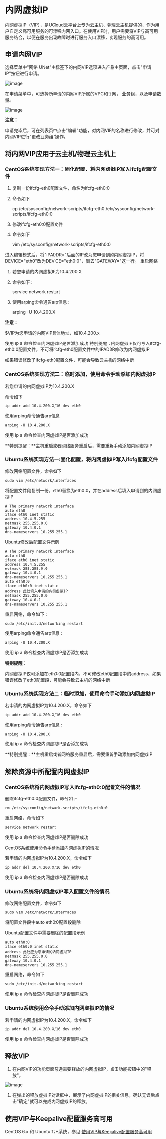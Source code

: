 # 内网虚拟IP

内网虚拟IP（VIP），是UCloud云平台上专为云主机、物理云主机提供的，作为用户自定义高可用服务的可漂移内网入口。在使用VIP时，用户需要将VIP与高可用服务结合，以便在服务出现故障时进行服务入口漂移，实现服务的高可用。

## 申请内网VIP

选择菜单中"网络 UNet"主标签下的内网VIP选项进入产品主页面，点击"申请IP"按钮进行申请。

![image](/images/vip1.png)

在申请菜单中，可选择所申请的内网VIP所属的VPC和子网， 业务组，以及申请数量。

![image](/images/vip2.png)

**注意：**

申请完毕后，可在列表页中点击"编辑"功能，对内网VIP的名称进行修改，并可对内网VIP进行"更改业务组"操作。

## 将内网VIP应用于云主机/物理云主机上

### CentOS系统实现方法一：固化配置，将内网虚拟IP写入ifcfg配置文件

1.  复制一份ifcfg-eth0配置文件，命名为ifcfg-eth0:0
2.  命令如下



    cp /etc/sysconfig/network-scripts/ifcfg-eth0 /etc/sysconfig/network-scripts/ifcfg-eth0:0

1.  修改ifcfg-eth0:0配置文件
2.  命令如下



    vim /etc/sysconfig/network-scripts/ifcfg-eth0:0

进入编辑模式后，将"IPADDR="后面的IP改为您申请到的内网虚拟IP，将DEVICE="eth0"改为DEVICE="eth0:0"，删去"GATEWAY="这一行。
重启网络

1.  若您申请的内网虚拟IP为10.4.200.X
2.  命令如下 :



    service network restart

1.  使用arping命令通告arp信息 :



    arping -U 10.4.200.X

**注意：**

$VIP为您申请的内网VIP具体地址，如10.4.200.x

使用 ip a 命令检查内网虚拟IP是否添加成功
特别提醒：内网虚拟IP仅可写入ifcfg-eth0:0配置文件，不可将ifcfg-eth0配置文件中的IPADDR修改为内网虚拟IP

如果错误修改了ifcfg-eth0配置文件，可能会导致云主机的网络中断

### CentOS系统实现方法二：临时添加，使用命令手动添加内网虚拟IP

若您申请的内网虚拟IP为10.4.200.X

命令如下

    ip addr add 10.4.200.X/16 dev eth0

使用arping命令通告arp信息

    arping -U 10.4.200.X

使用 ip a 命令检查内网虚拟IP是否添加成功

**特别提醒：**主机重启或者网络服务重启后，需要重新手动添加内网虚拟IP

### Ubuntu系统实现方法一:固化配置，将内网虚拟IP写入ifcfg配置文件

修改网络配置文件，命令如下

    sudo vim /etc/network/interfaces

将配置文件段复制一份，eth0替换为eth0:0，并在address后填入申请到的内网虚拟IP

    # The primary network interface
    auto eth0
    iface eth0 inet static
    address 10.4.5.255
    netmask 255.255.0.0
    gateway 10.4.0.1
    dns-nameservers 10.255.255.1

Ubuntu修改后配置文件示例

    # The primary network interface
    auto eth0
    iface eth0 inet static
    address 10.4.5.255
    netmask 255.255.0.0
    gateway 10.4.0.1
    dns-nameservers 10.255.255.1
    auto eth0:0
    iface eth0:0 inet static
    address 此处填入申请的内网虚拟IP
    netmask 255.255.0.0
    gateway 10.4.0.1
    dns-nameservers 10.255.255.1

重启网络，命令如下 :

    sudo /etc/init.d/networking restart

使用arping命令通告arp信息 :

    arping -U 10.4.200.X

使用 ip a 命令检查内网虚拟IP是否添加成功

**特别提醒：**

内网虚拟IP仅可添加在eth0:0配置段内，不可修改eth0配置段中的address，如果错误修改了eth0配置段，可能会导致云主机的网络中断

### Ubuntu系统实现方法二：临时添加，使用命令手动添加内网虚拟IP

若申请的内网虚拟IP为10.4.200.X，命令如下

    ip addr add 10.4.200.X/16 dev eth0

使用arping命令通告arp信息 :

    arping -U 10.4.200.X

使用 ip a 命令检查内网虚拟IP是否添加成功

**特别提醒：**主机重启或者网络服务重启后，需要重新手动添加内网虚拟IP

## 解除资源中所配置内网虚拟IP

### CentOS系统将内网虚拟IP写入ifcfg-eth0:0配置文件的情况

删除ifcfg-eth0:0配置文件，命令如下

    rm /etc/sysconfig/network-scripts/ifcfg-eth0:0

重启网络，命令如下

    service network restart

使用 ip a 命令检查内网虚拟IP是否删除成功

CentOS系统使用命令手动添加内网虚拟IP的情况

若申请的内网虚拟IP为10.4.200.X，命令如下

    ip addr del 10.4.200.X/16 dev eth0

使用 ip a 命令检查内网虚拟IP是否删除成功

### Ubuntu系统将内网虚拟IP写入配置文件的情况

修改网络配置文件，命令如下

    sudo vim /etc/network/interfaces

将配置文件段中auto eth0:0配置段删除

Ubuntu配置文件中需要删除的配置段示例

    auto eth0:0
    iface eth0:0 inet static
    address 此处应为您申请的内网虚拟IP
    netmask 255.255.0.0
    gateway 10.4.0.1
    dns-nameservers 10.255.255.1

重启网络，命令如下

    sudo /etc/init.d/networking restart

使用 ip a 命令检查内网虚拟IP是否删除成功

### Ubuntu系统使用命令手动添加内网虚拟IP的情况

若申请的内网虚拟IP为10.4.200.X，命令如下

    ip addr del 10.4.200.X/16 dev eth0

使用 ip a 命令检查内网虚拟IP是否删除成功

## 释放VIP

1.  在内网VIP的功能页面勾选需要释放的内网虚拟IP，点击功能按钮中的"释放"。

![image](/images/vip3.png)

1.  在弹出的释放虚拟IP对话框中，展示了内网虚拟IP的相关信息，确认无误后点击"确定"就可以完成内网虚拟IP的释放。

## 使用VIP与Keepalive配置服务高可用

CentOS 6.x 和 Ubuntu 12+系统，参见
[使用VIP与Keepalive配置服务高可用](..//../compute/uhost/public/keepalived.html)
